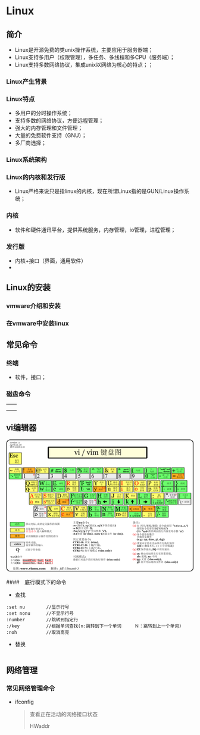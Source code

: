 # Linux

## 简介

- Linux是开源免费的类unix操作系统，主要应用于服务器端；
- Linux支持多用户（权限管理），多任务、多线程和多CPU（服务端）；
- Linux支持多数网络协议，集成unix以网络为核心的特点；；







### Linux产生背景







### Linux特点

- 多用户的分时操作系统；
- 支持多数的网络协议，方便远程管理；
- 强大的内存管理和文件管理；
- 大量的免费软件支持（GNU）；
- 多厂商选择；



### Linux系统架构





### Linux的内核和发行版

- Linux严格来说只是指linux的内核，现在所谓Linux指的是GUN/Linux操作系统；

### 内核

- 软件和硬件通讯平台，提供系统服务，内存管理，io管理，进程管理；

### 发行版

- 内核+接口（界面，通用软件）
- 



## Linux的安装

### vmware介绍和安装



###  在vmware中安装linux











## 常见命令

### 终端

- 软件，接口；

### 磁盘命令

|      |      |
| ---- | ---- |
|      |      |
|      |      |
|      |      |



## vi编辑器

![vim键盘图](../pics/vi-vim-cheat-sheet-sch.gif)



####　底行模式下的命令

- 查找

```shell
:set nu        //显示行号       
:set nonu　　　 //不显示行号
:number        //跳转到指定行
:/key　　　　　　//根据单词查找(n:跳转到下一个单词　　　Ｎ：跳转到上一个单词)
:noh　　　　　　 //取消高亮
```

- 替换

```shell

```



## 网络管理

### 常见网络管理命令

- ifconfig	

  > 查看正在活动的网络接口状态
  >
  > HWaddr      



